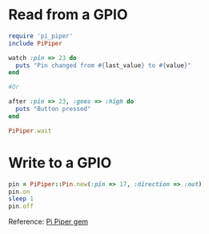 # Read from a GPIO

```ruby
require 'pi_piper'
include PiPiper

watch :pin => 23 do
  puts "Pin changed from #{last_value} to #{value}"
end

#Or

after :pin => 23, :goes => :high do
  puts "Button pressed"
end

PiPiper.wait
```

# Write to a GPIO

```ruby
pin = PiPiper::Pin.new(:pin => 17, :direction => :out)
pin.on
sleep 1
pin.off
```

Reference: [Pi Piper gem](https://github.com/jwhitehorn/pi_piper)
